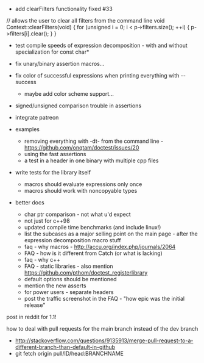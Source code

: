 - add clearFilters functionality
fixed #33

// allows the user to clear all filters from the command line
void Context::clearFilters(void) {
	for (unsigned i = 0; i < p->filters.size(); ++i) {
		p->filters[i].clear();
	}
}

- test compile speeds of expression decomposition - with and without specialization for const char*

- fix unary/binary assertion macros...

- fix color of successful expressions when printing everything with --success
    - maybe add color scheme support...

- signed/unsigned comparison trouble in assertions

- integrate patreon

- examples
    - removing everything with -dt- from the command line - https://github.com/onqtam/doctest/issues/20
    - using the fast assertions
    - a test in a header in one binary with multiple cpp files

- write tests for the library itself
    - macros should evaluate expressions only once
    - macros should work with noncopyable types

- better docs
    - char ptr comparison - not what u'd expect
    - not just for c++98
    - updated compile time benchmarks (and include linux!)
    - list the subcases as a major selling point on the main page - after the expression decomposition macro stuff
    - faq - why macros - http://accu.org/index.php/journals/2064
    - FAQ - how is it different from Catch (or what is lacking)
    - faq - why c++
    - FAQ - static libraries - also mention https://github.com/pthom/doctest_registerlibrary
    - default options should be mentioned
    - mention the new asserts
    - for power users - separate headers
    - post the traffic screenshot in the FAQ - "how epic was the initial release"

post in reddit for 1.1!











how to deal with pull requests for the main branch instead of the dev branch
- http://stackoverflow.com/questions/9135913/merge-pull-request-to-a-different-branch-than-default-in-github
- git fetch origin pull/ID/head:BRANCHNAME
